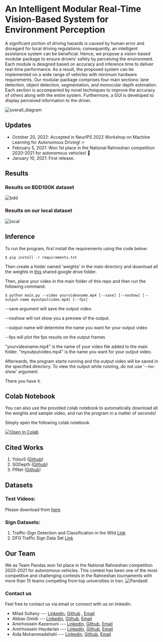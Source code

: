 # An Intelligent Modular Real-Time Vision-Based System for Environment Perception

A significant portion of driving hazards is caused by human error and disregard for local driving regulations; consequently, an intelligent assistance system can be beneficial. Hence, we propose a vision-based modular package to ensure drivers’ safety by perceiving the environment. Each module is designed based on accuracy and inference time to deliver real-time performance. As a result, the proposed system can be implemented on a wide range of vehicles with minimum hardware requirements. Our modular package comprises four main sections: lane detection, object detection, segmentation, and monocular depth estimation. Each section is accompanied by novel techniques to improve the accuracy of others along with the entire system. Furthermore, a GUI is developed to display perceived information to the driver. 

![overall_diagram](https://user-images.githubusercontent.com/61879630/199366037-69f5a025-73d5-428b-a2de-5742532946d3.jpg)

## Updates

- October 20, 2022: Accepted in NeurIPS 2022 Workshop on Machine Learning for Autonomous Driving! :fire:
- February 5, 2021: Won 1st place in the National Rahneshan competition 2020-2021 for autonomous vehicles! :tada:
- January 10, 2021: First release.



## Results

### Results on BDD100K dataset

![bdd](https://user-images.githubusercontent.com/61879630/199363094-6149ddd8-d2e8-4343-bea1-fee052d8bd5b.jpg)

### Results on our local dataset

![local](https://user-images.githubusercontent.com/61879630/199363107-e4ebb719-ac51-49f7-ae61-f663caaad6c6.jpg)


## Inference
To run the program, first install the requirements using the code below:
```
$ pip install -r requirements.txt
```
Then create a folder named 'weights' in the main directory and download all the weights in [this](https://drive.google.com/uc?export=download&id=1X1uKaGENEBZamF6tOfx9eKLTIQLsBN5h) shared google drive folder.

Then, place your video in the main folder of this repo and then run the following command.
```
$ python main.py --video yourvideoname.mp4 [--save] [--noshow] [--output-name myoutputvideo.mp4] [--fps]
```
--save argument will save the output video.

--noshow will not show you a preview of the output.

--output-name will determine the name you want for your output video

--fps will plot the fps results on the output frames

"yourvideoname.mp4" is the name of your video file added to the main folder.
"myoutputvideo.mp4" is the name you want for your output video.

Afterwards, the program starts running and the output video will be saved in the specified directory. To view the output while running, do not use '--no-show' argument.

There you have it.

## Colab Notebook
You can also use the provided colab notebook to automatically download all the weights and sample video, and run the program in a matter of seconds!

Simply open the following colab notebook

[![Open In Colab](https://colab.research.google.com/assets/colab-badge.svg)](https://colab.research.google.com/github/Pandas-Team/Autonomous-Vehicle-Environment-Perception/blob/main/Instructions.ipynb)

## Cited Works
1. Yolov5 ([Github](https://github.com/ultralytics/yolov5))
2. SGDepth ([Github](https://github.com/ifnspaml/SGDepth))
3. PINet ([Github](https://github.com/koyeongmin/PINet_new))

## Datasets

### Test Videos:
Please download from [here](https://drive.google.com/uc?export=download&id=1-bRFhDt5EZULnQaKO35U3oX-p6yZwteB).

### Sign Datasets:
1. Traffic-Sign Detection and Classification in the Wild [Link](https://cg.cs.tsinghua.edu.cn/traffic-sign/)
2. DFG Traffic Sign Data Set [Link](https://www.vicos.si/Downloads/DFGTSD#:~:text=Dataset%20consists%20of%20200%20traffic,around%207000%20high%2Dresolution%20images.&text=The%20images%20have%20been%20anonymized,with%20the%20EU%20GDPR%20legislation.)

## Our Team
We as Team Pandas won 1st place in the National Rahneshan competition 2020-2021 for autonomous vehicles. This contest has been one of the most competitive and challenging contests in the Rahneshan tournaments with more than 15 teams competing from top universities in Iran.
![Pandas6](https://user-images.githubusercontent.com/44018277/113591619-5e12c700-9649-11eb-805d-dd504081456e.jpg)

### Contact us
Feel free to contact us via email or connect with us on linkedin.

- Milad Soltany --- [Linkedin](https://www.linkedin.com/in/milad-soltany/), [Github](https://github.com/miladsoltany) , [Email](mailto:soltany.m.99@gmail.com)
- Abbas Omidi --- [Linkedin](https://www.linkedin.com/in/abbasomidi77/), [Github](https://github.com/abbasomidi77), [Email](mailto:abbasomidi77@gmail.com)
- Amirhossein Kazerouni ---  [Linkedin](https://www.linkedin.com/in/amirhossein477/), [Github](https://github.com/amirhossein-kz), [Email](mailto:Amirhossein477@gmail.com )
- Amirhossein Heydarian ---  [Linkedin](https://www.linkedin.com/in/amirhosseinh77/), [Github](https://github.com/amirhosseinh77), [Email](mailto:amirhossein4633@gmail.com )
- Aida Mohammadshahi ---  [Linkedin](https://www.linkedin.com/in/aida-mohammadshahi-9845861b3/), [Github](https://github.com/aidamohammadshahi), [Email](mailto:aidamoshahi@gmail.com)
